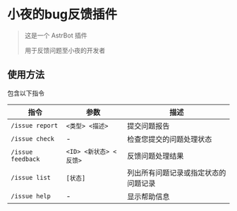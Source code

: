 # 小夜的bug反馈插件

> 这是一个 AstrBot 插件
>
> 用于反馈问题至小夜的开发者

## 使用方法

包含以下指令

| 指令 | 参数  | 描述 |
| ---- | ---- | ---- |
| `/issue report` | `<类型> <描述>` | 提交问题报告 |
| `/issue check` | - | 检查您提交的问题处理状态 |
| `/issue feedback` | `<ID> <新状态> <反馈>` | 反馈问题处理结果 |
| `/issue list` | `[状态]` | 列出所有问题记录或指定状态的问题记录 |
| `/issue help` | - | 显示帮助信息 |
